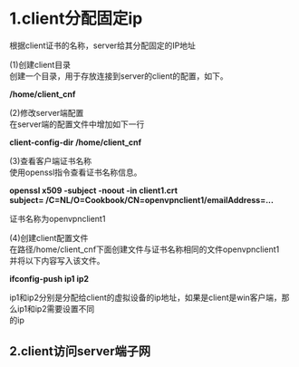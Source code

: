 # 1.client分配固定ip    
根据client证书的名称，server给其分配固定的IP地址    
  
(1)创建client目录  
创建一个目录，用于存放连接到server的client的配置，如下。  
  
**/home/client_cnf**  
  
(2)修改server端配置  
在server端的配置文件中增加如下一行  
  
**client-config-dir /home/client_cnf**  
  
(3)查看客户端证书名称  
使用openssl指令查看证书名称信息。  
  
**openssl x509 -subject -noout -in client1.crt**  
**subject= /C=NL/O=Cookbook/CN=openvpnclient1/emailAddress=...**  

证书名称为openvpnclient1  
  
(4)创建client配置文件  
在路径/home/client_cnf下面创建文件与证书名称相同的文件openvpnclient1  
并将以下内容写入该文件。  
  
**ifconfig-push ip1  ip2**  

ip1和ip2分别是分配给client的虚拟设备的ip地址，如果是client是win客户端，那么ip1和ip2需要设置不同  
的ip  


## 2.client访问server端子网

